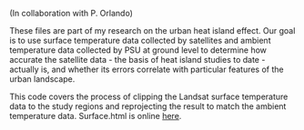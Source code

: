 (In collaboration with P. Orlando)

These files are part of my research on the urban heat island effect. Our goal
is to use surface temperature data collected by satellites and ambient
temperature data collected by PSU at ground level to determine how accurate the
satellite data - the basis of heat island studies to date - actually is, and
whether its errors correlate with particular features of the urban landscape.

This code covers the process of clipping the Landsat surface temperature data to the study regions and reprojecting the result to match the ambient temperature data. Surface.html is online [here](http://web.cecs.pdx.edu/jalt/surface.html).
